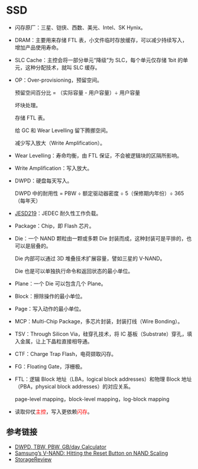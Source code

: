 # SSD

- 闪存原厂：三星、铠侠、西数、美光、Intel、SK Hynix。

- DRAM：主要用来存储 FTL 表，小文件临时存放缓存，可以减少持续写入，增加产品使用寿命。

- SLC Cache：主控会将一部分单元“降级”为 SLC，每个单元仅存储 1bit 的单元，这种分配技术，就叫 SLC 缓存。

- OP：Over-provisioning，预留空间。

  预留空间百分比 = （实际容量 - 用户容量）÷ 用户容量

  坏块处理。

  存储 FTL 表。

  给 GC 和 Wear Levelling 留下腾挪空间。

  减少写入放大（Write Amplification）。

- Wear Levelling：寿命均衡，由 FTL 保证，不会被逻辑块的区隔所影响。

- Write Amplification：写入放大。

- DWPD：硬盘每天写入。

  DWPD 中的耐用性 = PBW ÷ 额定驱动器密度 ÷ 5（保修期内年份）÷ 365（每年天）
  
- [JESD219](https://www.jedec.org/standards-documents/docs/jesd219a)：JEDEC 耐久性工作负载。
  
- Package：Chip，即 Flash 芯片。

- Die：一个 NAND 颗粒由一颗或多颗 Die 封装而成，这种封装可是平排的，也可以是层叠的。

  Die 内部可以通过 3D 堆叠技术扩展容量，譬如三星的 V-NAND。
  
  Die 也是可以单独执行命令和返回状态的最小单位。
  
- Plane：一个 Die 可以包含几个 Plane。

- Block：擦除操作的最小单位。

- Page：写入动作的最小单位。

- MCP：Multi-Chip Package，多芯片封装，封装打线（Wire Bonding）。

- TSV：Through Silicon Via，硅穿孔技术，将 IC 基板（Substrate）穿孔，填入金属，让上下晶粒直接相导通。

- CTF：Charge Trap Flash，电荷撷取闪存。

- FG：Floating Gate，浮栅极。

- FTL：逻辑 Block 地址（LBA，logical block addresses）和物理 Block 地址（PBA，physical block addresses）的对应关系。

  page-level mapping，block-level mapping，log-block mapping

- 读取仰仗<span style="color:red">主控</span>，写入更依赖<span style="color:red">闪存</span>。

## 参考链接

- [DWPD, TBW, PBW, GB/day Calculator](https://wintelguy.com/dwpd-tbw-gbday-calc.pl)
- [Samsung’s V-NAND: Hitting the Reset Button on NAND Scaling](https://www.anandtech.com/show/7237/samsungs-vnand-hitting-the-reset-button-on-nand-scaling)
- [StorageReview](https://www.storagereview.com/)

